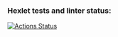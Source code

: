 ### Hexlet tests and linter status:
[![Actions Status](https://github.com/reznikovAndrey/frontend-project-lvl4/workflows/hexlet-check/badge.svg)](https://github.com/reznikovAndrey/frontend-project-lvl4/actions)